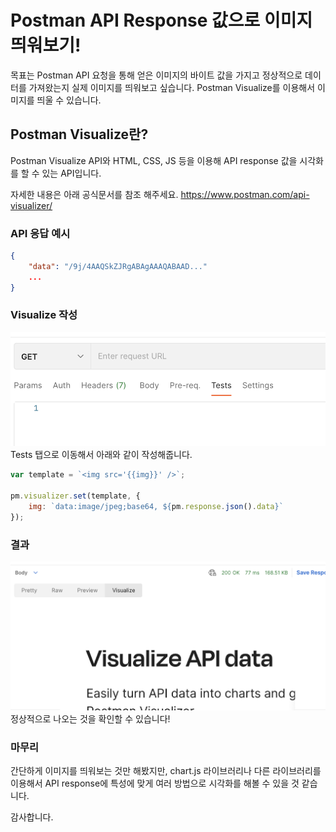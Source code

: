 # Postman API Response 값으로 이미지 띄워보기!
목표는 Postman API 요청을 통해 얻은 이미지의 바이트 값을 가지고 정상적으로 데이터를 가져왔는지 실제 이미지를 띄워보고 싶습니다. Postman Visualize를 이용해서 이미지를 띄울 수 있습니다.

## Postman Visualize란?
Postman Visualize API와 HTML, CSS, JS 등을 이용해 API response 값을 시각화를 할 수 있는 API입니다.

자세한 내용은 아래 공식문서를 참조 해주세요.
https://www.postman.com/api-visualizer/

### API 응답 예시
```json
{
    "data": "/9j/4AAQSkZJRgABAgAAAQABAAD..."
    ...
}
```

### Visualize 작성
![](../../img/postman-visualize-0.png)
Tests 탭으로 이동해서 아래와 같이 작성해줍니다.

```javascript
var template = `<img src='{{img}}' />`;

pm.visualizer.set(template, {
    img: `data:image/jpeg;base64, ${pm.response.json().data}`
});
```
### 결과
![](../../img/postman-visualize-1.png)
정상적으로 나오는 것을 확인할 수 있습니다!

### 마무리
간단하게 이미지를 띄워보는 것만 해봤지만, chart.js 라이브러리나 다른 라이브러리를 이용해서 API response에 특성에 맞게 여러 방법으로 시각화를 해볼 수  있을 것 같습니다.

감사합니다.
